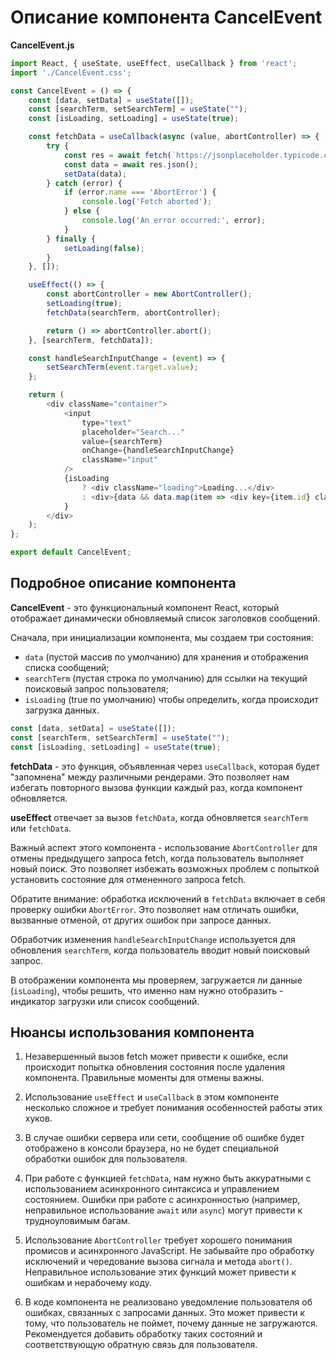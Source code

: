 # Описание компонента CancelEvent

**CancelEvent.js**

```javascript
import React, { useState, useEffect, useCallback } from 'react';
import './CancelEvent.css';

const CancelEvent = () => {
    const [data, setData] = useState([]);
    const [searchTerm, setSearchTerm] = useState("");
    const [isLoading, setLoading] = useState(true);

    const fetchData = useCallback(async (value, abortController) => {
        try {
            const res = await fetch(`https://jsonplaceholder.typicode.com/posts?userId=${value}`, { signal: abortController.signal });
            const data = await res.json();
            setData(data);
        } catch (error) {
            if (error.name === 'AbortError') {
                console.log('Fetch aborted');
            } else {
                console.log('An error occurred:', error);
            }
        } finally {
            setLoading(false);
        }
    }, []);

    useEffect(() => {
        const abortController = new AbortController();
        setLoading(true);
        fetchData(searchTerm, abortController);

        return () => abortController.abort();
    }, [searchTerm, fetchData]);

    const handleSearchInputChange = (event) => {
        setSearchTerm(event.target.value);
    };

    return (
        <div className="container">
            <input
                type="text"
                placeholder="Search..."
                value={searchTerm}
                onChange={handleSearchInputChange}
                className="input"
            />
            {isLoading
                ? <div className="loading">Loading...</div>
                : <div>{data && data.map(item => <div key={item.id} className="item">{item.title}</div>)}</div>
            }
        </div>
    );
};

export default CancelEvent; 
```

## Подробное описание компонента

**CancelEvent** - это функциональный компонент React, который отображает динамически обновляемый список заголовков сообщений.

Сначала, при инициализации компонента, мы создаем три состояния:

- `data` (пустой массив по умолчанию) для хранения и отображения списка сообщений;
- `searchTerm` (пустая строка по умолчанию) для ссылки на текущий поисковый запрос пользователя;
- `isLoading` (true по умолчанию) чтобы определить, когда происходит загрузка данных.

```javascript
const [data, setData] = useState([]);
const [searchTerm, setSearchTerm] = useState("");
const [isLoading, setLoading] = useState(true);
```

**fetchData** - это функция, объявленная через `useCallback`, которая будет "запомнена" между различными рендерами. Это позволяет нам избегать повторного вызова функции каждый раз, когда компонент обновляется.

**useEffect** отвечает за вызов `fetchData`, когда обновляется `searchTerm` или `fetchData`.


Важный аспект этого компонента - использование `AbortController` для отмены предыдущего запроса fetch, когда пользователь выполняет новый поиск. Это позволяет избежать возможных проблем с попыткой установить состояние для отмененного запроса fetch.

Обратите внимание: обработка исключений в `fetchData` включает в себя проверку ошибки `AbortError`. Это позволяет нам отличать ошибки, вызванные отменой, от других ошибок при запросе данных.

Обработчик изменения `handleSearchInputChange` используется для обновления `searchTerm`, когда пользователь вводит новый поисковый запрос.

В отображении компонента мы проверяем, загружается ли данные (`isLoading`), чтобы решить, что именно нам нужно отобразить - индикатор загрузки или список сообщений.

## Нюансы использования компонента

1. Незавершенный вызов fetch может привести к ошибке, если происходит попытка обновления состояния после удаления компонента. Правильные моменты для отмены важны.
2. Использование `useEffect` и `useCallback` в этом компоненте несколько сложное и требует понимания особенностей работы этих хуков.
3. В случае ошибки сервера или сети, сообщение об ошибке будет отображено в консоли браузера, но не будет специальной обработки ошибок для пользователя.
4. При работе с функцией `fetchData`, нам нужно быть аккуратными с использованием асинхронного синтаксиса и управлением состоянием. Ошибки при работе с асинхронностью (например, неправильное использование `await` или `async`) могут привести к трудноуловимым багам.

5. Использование `AbortController` требует хорошего понимания промисов и асинхронного JavaScript. Не забывайте про обработку исключений и чередование вызова сигнала и метода `abort()`. Неправильное использование этих функций может привести к ошибкам и нерабочему коду.

6. В коде компонента не реализовано уведомление пользователя об ошибках, связанных с запросами данных. Это может привести к тому, что пользователь не поймет, почему данные не загружаются. Рекомендуется добавить обработку таких состояний и соответствующую обратную связь для пользователя.